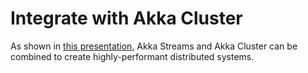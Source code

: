 # Integrate with Akka Cluster

As shown in [this presentation](https://www.youtube.com/watch?v=SCrqiOGnza0), Akka Streams and Akka Cluster can be combined to create highly-performant distributed systems.

